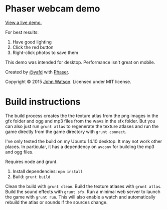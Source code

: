 # Phaser webcam demo

[View a live demo.](http://jotson.github.io/phaser-webcam/)

For best results:

1. Have good lighting
2. Click the red button
3. Right-click photos to save them

This demo was intended for desktop. Performance isn't great on mobile.

Created by [@yafd](http://twitter.com/yafd) with [Phaser](http://phaser.io).

Copyright © 2015 [John Watson](http://flagrantdisregard.com). Licensed under MIT license.

# Build instructions

The build process creates the the texture atlas from the png images in the gfx folder and ogg and mp3 files from the wavs in the sfx folder. But you can also just run `grunt atlas` to regenerate the texture atlases and run the game directly from the game directory with `grunt connect`.

I've only tested the build on my Ubuntu 14.10 desktop. It may not work other places. In particular, it has a dependency on `avconv` for building the mp3 and ogg files.

Requires node and grunt.

1. Install dependencies: `npm install`
2. Build: `grunt build`

Clean the build with `grunt clean`.
Build the texture atlases with `grunt atlas`.
Build the sound effects with `grunt sfx`.
Run a minimal web server to launch the game with `grunt run`. This will also enable a watch and automatically rebuild the atlas or sounds if the sources change.
